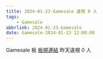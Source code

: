 ```yaml
---
title: 2024-01-23-Gamesale 違規 0 人
tags:
    - Gamesale
abbrlink: 2024-01-23-Gamesale
date: Gamesale-2024-01-23 12:00:00
---
```

Gamesale 板 [板規連結](https://www.ptt.cc/bbs/Gossiping/M.1637425085.A.07D.html)
昨天違規 0 人
